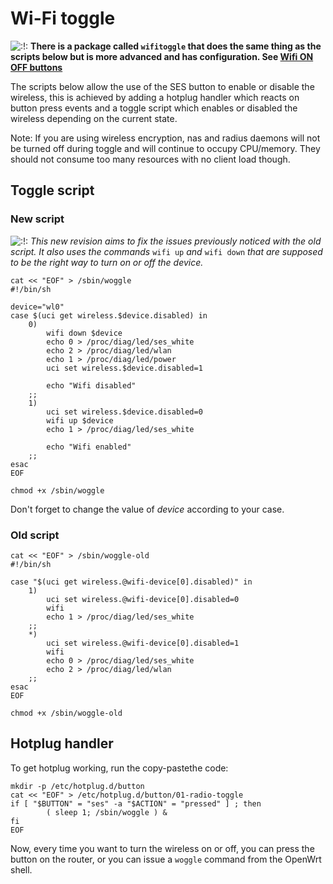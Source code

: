 # Wi-Fi toggle

![:!:](/lib/images/smileys/exclaim.svg) **There is a package called `wifitoggle` that does the same thing as the scripts below but is more advanced and has configuration. See [Wifi ON OFF buttons](/docs/guide-user/network/wifi/wifi_toggle "docs:guide-user:network:wifi:wifi_toggle")**

The scripts below allow the use of the SES button to enable or disable the wireless, this is achieved by adding a hotplug handler which reacts on button press events and a toggle script which enables or disabled the wireless depending on the current state.

Note: If you are using wireless encryption, nas and radius daemons will not be turned off during toggle and will continue to occupy CPU/memory. They should not consume too many resources with no client load though.

## Toggle script

### New script

![:!:](/lib/images/smileys/exclaim.svg) *This new revision aims to fix the issues previously noticed with the old script. It also uses the commands* `wifi up` *and* `wifi down` *that are supposed to be the right way to turn on or off the device.*

```
cat << "EOF" > /sbin/woggle
#!/bin/sh
 
device="wl0"
case $(uci get wireless.$device.disabled) in
    0)
        wifi down $device
        echo 0 > /proc/diag/led/ses_white
        echo 2 > /proc/diag/led/wlan
        echo 1 > /proc/diag/led/power
        uci set wireless.$device.disabled=1
 
        echo "Wifi disabled"
    ;;
    1)
        uci set wireless.$device.disabled=0
        wifi up $device
        echo 1 > /proc/diag/led/ses_white
 
        echo "Wifi enabled"
    ;;
esac
EOF
 
chmod +x /sbin/woggle
```

Don't forget to change the value of *device* according to your case.

### Old script

```
cat << "EOF" > /sbin/woggle-old
#!/bin/sh
 
case "$(uci get wireless.@wifi-device[0].disabled)" in
    1)
        uci set wireless.@wifi-device[0].disabled=0
        wifi
        echo 1 > /proc/diag/led/ses_white
    ;;
    *)
        uci set wireless.@wifi-device[0].disabled=1
        wifi
        echo 0 > /proc/diag/led/ses_white
        echo 2 > /proc/diag/led/wlan
    ;;
esac
EOF
 
chmod +x /sbin/woggle-old
```

## Hotplug handler

To get hotplug working, run the copy-pastethe code:

```
mkdir -p /etc/hotplug.d/button
cat << "EOF" > /etc/hotplug.d/button/01-radio-toggle
if [ "$BUTTON" = "ses" -a "$ACTION" = "pressed" ] ; then
        ( sleep 1; /sbin/woggle ) &
fi
EOF
```

Now, every time you want to turn the wireless on or off, you can press the button on the router, or you can issue a `woggle` command from the OpenWrt shell.
